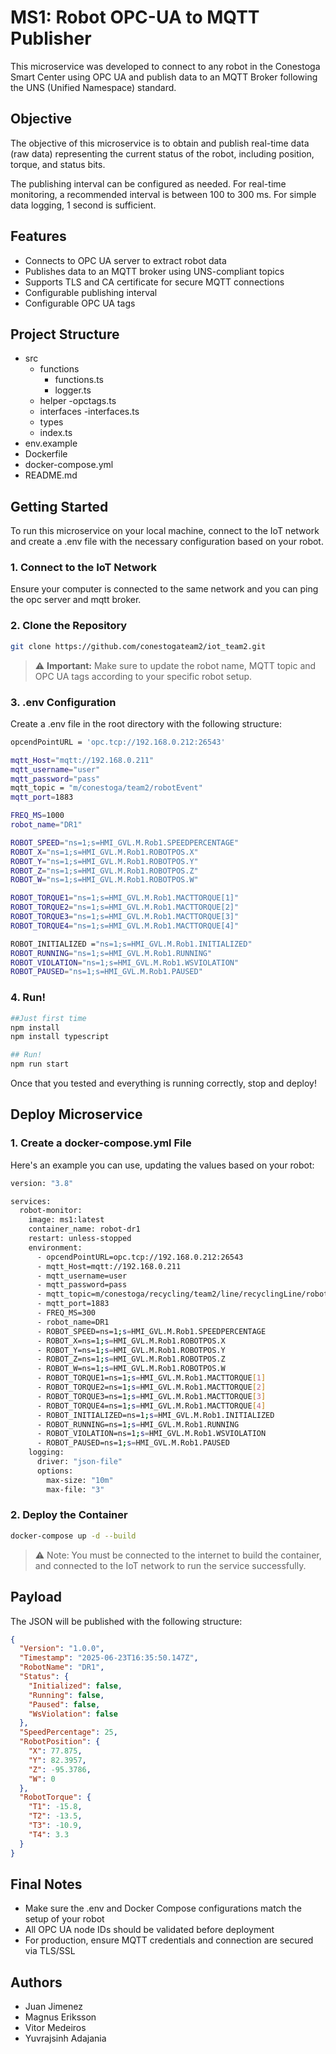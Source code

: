 # MS1: Robot OPC-UA to MQTT Publisher

This microservice was developed to connect to any robot in the Conestoga Smart Center using OPC UA and publish data to an MQTT Broker following the UNS (Unified Namespace) standard.

## Objective

The objective of this microservice is to obtain and publish real-time data (raw data) representing the current status of the robot, including position, torque, and status bits.

The publishing interval can be configured as needed. For real-time monitoring, a recommended interval is between 100 to 300 ms. For simple data logging, 1 second is sufficient.

## Features
- Connects to OPC UA server to extract robot data
- Publishes data to an MQTT broker using UNS-compliant topics
- Supports TLS and CA certificate for secure MQTT connections
- Configurable publishing interval
- Configurable OPC UA tags

## Project Structure

- src
    - functions
        - functions.ts
        - logger.ts
    - helper
        -opctags.ts
    - interfaces
        -interfaces.ts
    - types
    - index.ts
- env.example
- Dockerfile
- docker-compose.yml
- README.md

## Getting Started

To run this microservice on your local machine, connect to the IoT network and create a .env file with the necessary configuration based on your robot.

### 1. Connect to the IoT Network
Ensure your computer is connected to the same network and you can ping the opc server and mqtt broker.

### 2. Clone the Repository

```bash
git clone https://github.com/conestogateam2/iot_team2.git
```

> ⚠️ **Important:** Make sure to update the robot name, MQTT topic and OPC UA tags according to your specific robot setup. 


### 3. .env Configuration
Create a .env file in the root directory with the following structure:

```bash 
opcendPointURL = 'opc.tcp://192.168.0.212:26543'

mqtt_Host="mqtt://192.168.0.211"
mqtt_username="user"
mqtt_password="pass"
mqtt_topic = "m/conestoga/team2/robotEvent"
mqtt_port=1883

FREQ_MS=1000
robot_name="DR1"

ROBOT_SPEED="ns=1;s=HMI_GVL.M.Rob1.SPEEDPERCENTAGE"
ROBOT_X="ns=1;s=HMI_GVL.M.Rob1.ROBOTPOS.X"
ROBOT_Y="ns=1;s=HMI_GVL.M.Rob1.ROBOTPOS.Y"
ROBOT_Z="ns=1;s=HMI_GVL.M.Rob1.ROBOTPOS.Z"
ROBOT_W="ns=1;s=HMI_GVL.M.Rob1.ROBOTPOS.W"

ROBOT_TORQUE1="ns=1;s=HMI_GVL.M.Rob1.MACTTORQUE[1]"
ROBOT_TORQUE2="ns=1;s=HMI_GVL.M.Rob1.MACTTORQUE[2]"
ROBOT_TORQUE3="ns=1;s=HMI_GVL.M.Rob1.MACTTORQUE[3]"
ROBOT_TORQUE4="ns=1;s=HMI_GVL.M.Rob1.MACTTORQUE[4]"

ROBOT_INITIALIZED ="ns=1;s=HMI_GVL.M.Rob1.INITIALIZED"
ROBOT_RUNNING="ns=1;s=HMI_GVL.M.Rob1.RUNNING"
ROBOT_VIOLATION="ns=1;s=HMI_GVL.M.Rob1.WSVIOLATION"
ROBOT_PAUSED="ns=1;s=HMI_GVL.M.Rob1.PAUSED"
```

### 4. Run!

```bash
##Just first time
npm install
npm install typescript

## Run!
npm run start
```

Once that you tested and everything is running correctly, stop and deploy!

## Deploy Microservice

### 1. Create a docker-compose.yml File

Here's an example you can use, updating the values based on your robot:


```bash
version: "3.8"

services:
  robot-monitor:
    image: ms1:latest  
    container_name: robot-dr1
    restart: unless-stopped
    environment:
      - opcendPointURL=opc.tcp://192.168.0.212:26543
      - mqtt_Host=mqtt://192.168.0.211
      - mqtt_username=user
      - mqtt_password=pass
      - mqtt_topic=m/conestoga/recycling/team2/line/recyclingLine/robotEvent
      - mqtt_port=1883
      - FREQ_MS=300
      - robot_name=DR1
      - ROBOT_SPEED=ns=1;s=HMI_GVL.M.Rob1.SPEEDPERCENTAGE
      - ROBOT_X=ns=1;s=HMI_GVL.M.Rob1.ROBOTPOS.X
      - ROBOT_Y=ns=1;s=HMI_GVL.M.Rob1.ROBOTPOS.Y
      - ROBOT_Z=ns=1;s=HMI_GVL.M.Rob1.ROBOTPOS.Z
      - ROBOT_W=ns=1;s=HMI_GVL.M.Rob1.ROBOTPOS.W
      - ROBOT_TORQUE1=ns=1;s=HMI_GVL.M.Rob1.MACTTORQUE[1]
      - ROBOT_TORQUE2=ns=1;s=HMI_GVL.M.Rob1.MACTTORQUE[2]
      - ROBOT_TORQUE3=ns=1;s=HMI_GVL.M.Rob1.MACTTORQUE[3]
      - ROBOT_TORQUE4=ns=1;s=HMI_GVL.M.Rob1.MACTTORQUE[4]
      - ROBOT_INITIALIZED=ns=1;s=HMI_GVL.M.Rob1.INITIALIZED
      - ROBOT_RUNNING=ns=1;s=HMI_GVL.M.Rob1.RUNNING
      - ROBOT_VIOLATION=ns=1;s=HMI_GVL.M.Rob1.WSVIOLATION
      - ROBOT_PAUSED=ns=1;s=HMI_GVL.M.Rob1.PAUSED
    logging:
      driver: "json-file"
      options:
        max-size: "10m"
        max-file: "3"


```

### 2. Deploy the Container

```bash
docker-compose up -d --build
```

> ⚠️ Note: You must be connected to the internet to build the container, and connected to the IoT network to run the service successfully.


## Payload
The JSON will be published with the following structure:

```json
{
  "Version": "1.0.0",
  "Timestamp": "2025-06-23T16:35:50.147Z",
  "RobotName": "DR1",
  "Status": {
    "Initialized": false,
    "Running": false,
    "Paused": false,
    "WsViolation": false
  },
  "SpeedPercentage": 25,
  "RobotPosition": {
    "X": 77.875,
    "Y": 82.3957,
    "Z": -95.3786,
    "W": 0
  },
  "RobotTorque": {
    "T1": -15.8,
    "T2": -13.5,
    "T3": -10.9,
    "T4": 3.3
  }
}

```
## Final Notes
- Make sure the .env and Docker Compose configurations match the setup of your robot
- All OPC UA node IDs should be validated before deployment
- For production, ensure MQTT credentials and connection are secured via TLS/SSL

## Authors 
- Juan Jimenez
- Magnus Eriksson
- Vitor Medeiros
- Yuvrajsinh Adajania






